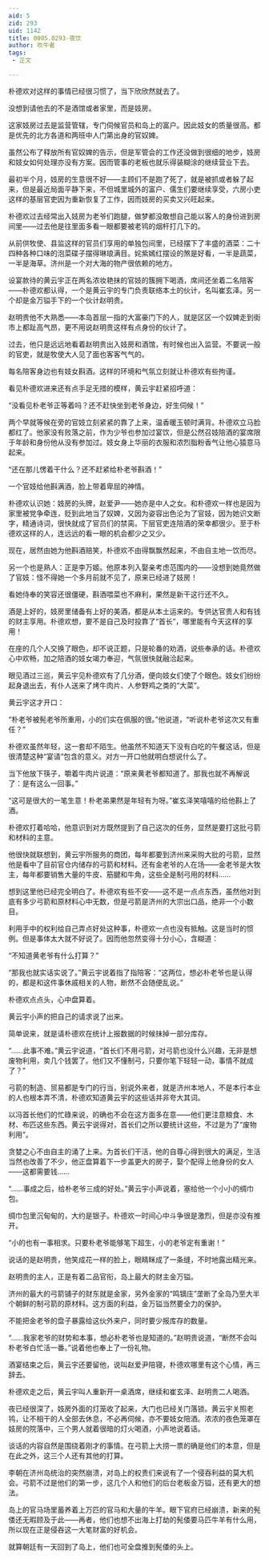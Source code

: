 ```yaml
---
aid: 5
zid: 293
uid: 1142
title: 0005.0293-夜饮
author: 吹牛者
tags: 
 - 正文

---
```




  朴德欢对这样的事情已经很习惯了，当下欣欣然就去了。

  没想到请他去的不是酒馆或者家里，而是妓房。

  这家妓房过去是监营管辖，专门伺候官员和岛上的富户。因此妓女的质量很高。都是优先的北方各道和两班中人门第出身的官奴婢。

  虽然公布了释放所有官奴婢的告示，但是军管会的工作还没做到很细的地步，妓房和妓女如何处理亦没有方案。因而管事的老板也就乐得装糊涂的继续营业下去。

  最初半个月，妓房的生意很不好——主顾们不是跑了死了，就是被抓或者躲了起来，但是最近局面平静下来，不但城里城外的富户、儒生们要继续享受，六房小吏这样的基层官吏因为重新恢复了工作，因而妓房的买卖又兴旺起来。

  朴德欢过去经常出入妓房为老爷们跑腿，做梦都没敢想自己能以客人的身份进到房间里——过去他是往里面多看一眼都要被老鸨的烟杆打几下的。

  从前供牧使、县监这样的官员们享用的单独包间里，已经摆下了丰盛的酒菜：二十四种各种口味的泡菜碟子摆得琳琅满目。姹紫嫣红摆设的煞是好看，一半是蔬菜，一半是海草。济州是一个对大海的物产很依赖的地方。

  设宴款待的黄云宇正在两名浓妆艳抹的官妓的簇拥下喝酒，席间还坐着二名陪客——朴德欢都认得，一个是黄云宇的专门负责联络本土的伙计，名叫崔玄泽。另一个却是金万镒手下的一个伙计赵明贵。

  赵明贵他不大熟悉——本岛首屈一指的大富豪门下的人，就是区区一个奴婢走到街市上都趾高气昂，更不用说赵明贵这样有点身份的伙计了。

  过去，他只是远远地看着赵明贵出入妓房和酒馆，有时候也出入监营。不要说一般的官吏，就是牧使大人见了面也客客气气的。

  每名陪客身边也有妓女斟酒。这样的环境和气氛立刻就让朴德欢有些拘谨。

  看见朴德欢进来还有点手足无措的模样，黄云宇赶紧招呼道：

  “没看见朴老爷正等着吗？还不赶快坐到老爷身边，好生伺候！”

  两个早就等候在旁的官妓立刻紧紧的靠了上来，温香暖玉顿时满背。朴德欢立马脸都红了。他家没有败落之前，作为少爷也参加过宴饮，但是公然召妓陪酒的宴席限于年龄和身份他从没有参加过。妓女身上华丽的衣服和浓烈脂粉香气让他心猿意马起来。

  “还在那儿愣着干什么？还不赶紧给朴老爷斟酒！”

  一个官妓给他斟满酒，脸上带着卑屈的神情。

  朴德欢认识她：妓房的头牌，赵爱尹——她亦是中人之女。和朴德欢一样也是因为家里被党争牵连，贬到此地当了奴婢，又因为姿容出色沦为了官妓，因为她识文断字，精通诗词，很快就成了官员们的禁脔。下层官吏连陪酒的荣幸都很少。至于朴德欢这样的人，连远远的看一眼的机会都少之又少。

  现在，居然由她为他斟酒赔笑，朴德欢不由得飘飘然起来，不由自主地一饮而尽。

  另一个也是熟人：正是李万姬。他原本列入娶亲考虑范围内的——没想到她竟然做了官妓：怪不得她一个多月前就不见了，原来已经进了妓房！

  看她侍奉的笑容还很僵硬，斟酒喂菜也不麻利，果然是新干这行还不久。

  酒是上好的，妓房里储备有上好的美酒，都是从本土运来的。专供达官贵人和有钱的财主享用。朴德欢想，要不是自己及时投靠了“首长”，哪里能有今天这样的享用！

  在座的几个人交换了眼色，却不说正题，只是轮番的劝酒，说些奉承的话。朴德欢心中欢畅，加之陪酒的妓女竭力奉迎，气氛很快就融洽起来。

  眼见酒过三巡，黄云宇见朴德欢有了几分酒，便向妓女们使了个眼色。妓女们纷纷起身退出去，有仆人送来了烤牛肉片、人参野鸡之类的“大菜”。

  黄云宇这才开口：

  “朴老爷被髡老爷所重用，小的们实在佩服的很。”他说道，“听说朴老爷这次又有重任？”

  朴德欢虽然年轻，这一套却不陌生。他虽然不知道天下没有白吃的午餐这话，但是很清楚这种“宴请”包含的意义。对方一开口他就明白想说什么了。

  当下他放下筷子，嚼着牛肉片说道：“原来黄老爷都知道了。那我也就不再解说了：是有这么一回事。”

  “这可是很大的一笔生意！朴老弟果然是年轻有为呀。”崔玄泽笑嘻嘻的给他斟上了酒。

  朴德欢打着哈哈，他意识到对方既然提到了自己这次的任务，显然是要打这批弓箭和材料的主意。

  他很快就联想到，黄云宇所服务的商团，每年都要到济州来采购大批的弓箭，显然他是看中了目前官仓内储存的弓箭和材料。还有金老爷的人在场——金老爷是大牧主，每年都要销售大量的牛皮、筋腱和牛角，这些全是制弓用的材料……

  想到这里他已经完全明白了。朴德欢有些不安——这不是一点点东西，虽然他对到底有多少弓箭和原材料心中无数，但是弓箭是济州的大宗出口品，绝非一个小数目。

  利用手中的权利给自己弄点好处这种事，朴德欢一点也没有抵触。这是当时的惯例。但是事体太大就不好说了。因而他忽然变得十分小心，含糊道：

  “不知道黄老爷有什么打算？”

  “那我也就实话实说了。”黄云宇说着指了指陪客：“这两位，想必朴老爷也是认得的，都是和这件事休戚相关的人物，断然不会随便乱说。”

  朴德欢点点头，心中盘算着。

  黄云宇小声的把自己的请求说了出来。

  简单说来，就是请朴德欢在统计上报数据的时候抹掉一部分库存。

  “……此事不难。”黄云宇说道，“首长们不用弓箭，对弓箭也没什么兴趣，无非是想废物利用，卖几个钱罢了。他们又不懂制弓，只要你笔下轻轻一动，事情不就成了？”

  弓箭的制造、贸易都是专门的行当，别说外来者，就是济州本地人，不是本行本业的人也根本弄不清，朴德欢知道黄云宇的这些话并非夸大其词。

  以冯首长他们的忙碌来说，的确也不会在这方面多在意——他们更注意粮食、木材、布匹这些东西。黄云宇说得对，首长们之所以要统计这些，不过是为了“废物利用”。

  贪婪之心不由自主的涌了上来。为首长们干活，他的自尊心得到很大的满足，生活当然也改善了不少，他正盘算着下一步盖更大的房子，娶个配得上他身份的女人——这都需要钱……

  “……事成之后，给朴老爷三成的好处。”黄云宇小声说着，塞给他一个小小的绸巾包。

  绸巾包里沉甸甸的，大约是银子。朴德欢一时间心中斗争很是激烈，但是亦没有推开。

  “小的也有一事相求。只要朴老爷能够笔下超生，小的老爷定有重谢！”

  说话的是赵明贵，他笑成花一样的脸上，眼睛眯成了一条缝，不时地露出精光来。

  赵明贵的主人，正是有着二品官衔，岛上最大的财主金万镒。

  济州的最大的弓箭铺子的财东就是金家，另外金家的“鸣镝庄”垄断了全岛乃至大半个朝鲜的制弓箭的原材料。这方面的利益，金万镒当然要全力的保护。

  不能把金老爷的盘子暴露给这伙外来户，同时要少报库存的数量。

  “……我家老爷的财势和本事，想必朴老爷也是知道的。”赵明贵说道，“断然不会叫朴老爷白忙活一番。”说着他也奉上了一份礼物。

  酒宴结束之后，黄云宇还要留他，说叫赵爱尹陪寝，朴德欢哪里有这个心情，再三辞去。

  朴德欢走之后，黄云宇叫人重新开一桌酒席，继续和崔玄泽、赵明贵二人喝酒。

  夜已经很深了，妓房外面的灯笼收了起来，大门也已经关门落锁。黄云宇关照老鸨，让不相干的人全部去休息，不必再伺候，亦不要妓女陪酒。浓浓的夜色笼罩在妓房的院落中，三个男人就着很暗的灯火喝酒，小声地说着话。

  谈话的内容自然是围绕着刚才的事情。在弓箭上大捞一票的确是他们的本意，但是在此之外，这三个人还有其他的打算。

  李朝在济州岛统治的突然崩溃，对岛上的权贵们来说有了一个侵吞利益的莫大机会。弓箭不过是他们的第一步，这几个人和他们的后台老板金万镒，还有更大的想法。

  岛上的官马场里蓄养着上万匹的官马和大量的牛羊。眼下官府已经崩溃，新来的髡倭还无暇顾及于此——再者，他们也想不出海上打劫的髡倭要马匹牛羊有什么用，所以现在正是侵吞这一大笔财富的好机会。

  就算朝廷有一天回到了岛上，他们也可全盘推到髡倭的头上。


